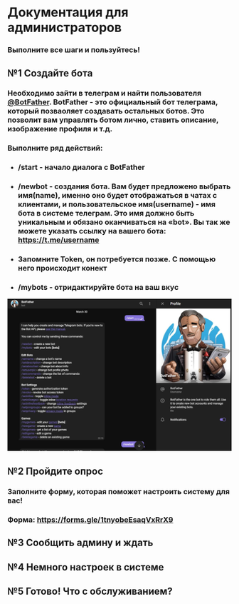 Документация для администраторов
========================
### Выполните все шаги и пользуйтесь!
## №1 Создайте бота ##
### Необходимо зайти в телеграм и найти пользователя [@BotFather](https://telegram.me/botfather). BotFather - это официальный бот телеграма, который позваоляет создавать остальных ботов. Это позволит вам управлять ботом лично, ставить описание, изображение профиля и т.д.  
### Выполните ряд действий:
* ### /start - начало диалога с BotFather
* ### /newbot - создания бота. Вам будет предложено выбрать имя(name), именно оно будет отображаться в чатах с клиентами, и пользовательское имя(username) - имя бота в системе телеграм. Это имя должно быть уникальным и обязано оканчиваться на «bot». Вы так же можете указать ссылку на вашего бота: https://t.me/username
* ### Запомните Token, он потребуется позже. С помощью него происходит конект
* ### /mybots - отридактируйте бота на ваш вкус 
![FatherBot](https://github.com/Mnedo/BookBot_documentation/blob/main/FatherBot.jpg)
## №2 Пройдите опрос ##
### Заполните форму, которая поможет настроить систему для вас!  
### Форма: https://forms.gle/1tnyobeEsaqVxRrX9

## №3 Сообщить админу и ждать ##
## №4 Немного настроек в системе ##
## №5 Готово! Что с обслуживанием? ##
